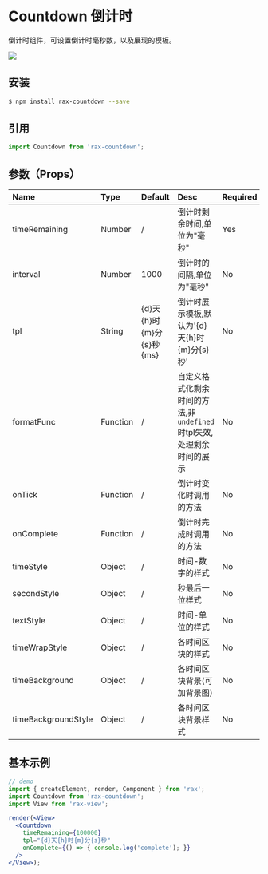 # Countdown 倒计时

倒计时组件，可设置倒计时毫秒数，以及展现的模板。

![](https://gw.alicdn.com/tfs/TB1OdDNRVXXXXXeapXXXXXXXXXX-255-201.gif)

## 安装

```bash
$ npm install rax-countdown --save
```

## 引用

```jsx
import Countdown from 'rax-countdown';
```

## 参数（Props）

| Name                | Type     | Default              | Desc                                     | Required |
| :------------------ | :------- | :------------------- | :--------------------------------------- | :------- |
| timeRemaining       | Number   | /                    | 倒计时剩余时间,单位为"毫秒"                          | Yes      |
| interval            | Number   | 1000                 | 倒计时的间隔,单位为"毫秒"                           | No       |
| tpl                 | String   | {d}天{h}时{m}分{s}秒{ms} | 倒计时展示模板,默认为'{d}天{h}时{m}分{s}秒'            | No       |
| formatFunc          | Function | /                    | 自定义格式化剩余时间的方法,非`undefined`时tpl失效,处理剩余时间的展示 | No       |
| onTick              | Function | /                    | 倒计时变化时调用的方法                              | No       |
| onComplete          | Function | /                    | 倒计时完成时调用的方法                              | No       |
| timeStyle           | Object   | /                    | 时间-数字的样式                                 | No       |
| secondStyle         | Object   | /                    | 秒最后一位样式                                  | No       |
| textStyle           | Object   | /                    | 时间-单位的样式                                 | No       |
| timeWrapStyle       | Object   | /                    | 各时间区块的样式                                 | No       |
| timeBackground      | Object   | /                    | 各时间区块背景(可加背景图)                           | No       |
| timeBackgroundStyle | Object   | /                    | 各时间区块背景样式                                | No       |

## 基本示例

```jsx
// demo
import { createElement, render, Component } from 'rax';
import Countdown from 'rax-countdown';
import View from 'rax-view';

render(<View>
  <Countdown
    timeRemaining={100000}
    tpl="{d}天{h}时{m}分{s}秒"
    onComplete={() => { console.log('complete'); }}
  />  
</View>);
```

